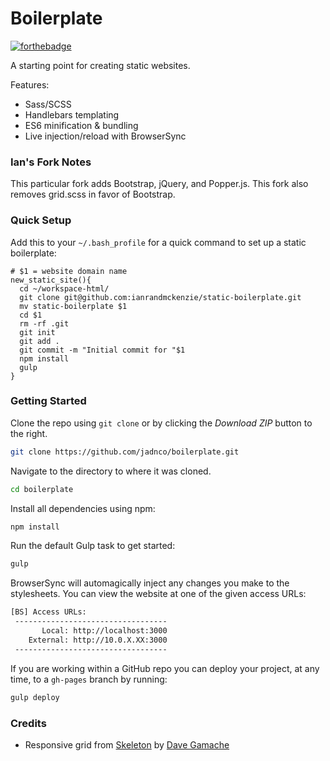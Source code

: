 # Boilerplate

[![forthebadge](http://forthebadge.com/images/badges/powered-by-netflix.svg)](http://forthebadge.com)

A starting point for creating static websites.

Features:
* Sass/SCSS
* Handlebars templating
* ES6 minification & bundling
* Live injection/reload with BrowserSync 

### Ian's Fork Notes

This particular fork adds Bootstrap, jQuery, and Popper.js. This fork also removes grid.scss in favor of Bootstrap.

### Quick Setup

Add this to your `~/.bash_profile` for a quick command to set up a static boilerplate:

```
# $1 = website domain name
new_static_site(){
  cd ~/workspace-html/
  git clone git@github.com:ianrandmckenzie/static-boilerplate.git
  mv static-boilerplate $1
  cd $1
  rm -rf .git
  git init
  git add .
  git commit -m "Initial commit for "$1
  npm install
  gulp
}
```

### Getting Started

Clone the repo using `git clone` or by clicking the *Download ZIP* button to the right.

```sh
git clone https://github.com/jadnco/boilerplate.git
```

Navigate to the directory to where it was cloned.

```sh
cd boilerplate
```

Install all dependencies using npm:

```sh
npm install
```

Run the default Gulp task to get started:

```sh
gulp
```

BrowserSync will automagically inject any changes you make to the stylesheets. You can view the website at one of the given access URLs:

```sh
[BS] Access URLs:
 ----------------------------------
       Local: http://localhost:3000
    External: http://10.0.X.XX:3000
 ----------------------------------
```

If you are working within a GitHub repo you can deploy your project, at any time, to a `gh-pages` branch by running:

```sh
gulp deploy
```

### Credits

- Responsive grid from [Skeleton](http://getskeleton.com) by [Dave Gamache](https://github.com/dhg)
